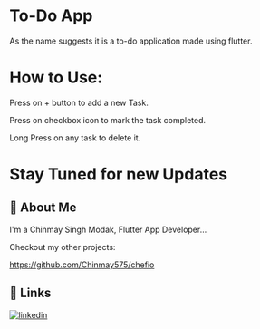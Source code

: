 
# To-Do App

As the name suggests it is a to-do application made using flutter.


# How to Use:

Press on + button to add a new Task.

Press on checkbox icon to mark the task completed.

Long Press on any task to delete it.


# Stay Tuned for new Updates

## 🚀 About Me
I'm a Chinmay Singh Modak, Flutter App Developer...

Checkout my other projects:

https://github.com/Chinmay575/chefio


## 🔗 Links
[![linkedin](https://img.shields.io/badge/linkedin-0A66C2?style=for-the-badge&logo=linkedin&logoColor=white)](https://www.linkedin.com/in/chinmay-singh-modak/)

